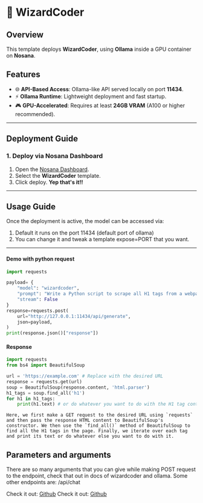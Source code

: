 # 🧠 WizardCoder

## Overview
This template deploys **WizardCoder**, using **Ollama** inside a GPU container on **Nosana**. 

## Features
- 🌐 **API-Based Access**: Ollama-like API served locally on port **11434**.
- ⚡ **Ollama Runtime**: Lightweight deployment and fast startup.
- 🎮 **GPU-Accelerated**: Requires at least **24GB VRAM** (A100 or higher recommended).

---


## Deployment Guide

### **1. Deploy via Nosana Dashboard**
1. Open the [Nosana Dashboard](https://dashboard.nosana.io).
2. Select the **WizardCoder** template.
3. Click deploy. **Yep that's it!!** 
---

## Usage Guide

Once the deployment is active, the model can be accessed via:
1. Default it runs on the port 11434 (default port of ollama)
2. You can change it and tweak a template expose=PORT that you want. 

---


#### Demo with python request
```python
import requests

payload= {
    "model": "wizardcoder",
    "prompt": "Write a Python script to scrape all H1 tags from a webpage using BeautifulSoup",
    "stream": False
}
response=requests.post(
    url="http://127.0.0.1:11434/api/generate",
    json=payload,
)
print(response.json()["response"])

```

#### Response
```python
import requests
from bs4 import BeautifulSoup

url = 'https://example.com' # Replace with the desired URL
response = requests.get(url)
soup = BeautifulSoup(response.content, 'html.parser')
h1_tags = soup.find_all('h1')
for h1 in h1_tags:
    print(h1.text) # or do whatever you want to do with the H1 tag content here
```
```text
Here, we first make a GET request to the desired URL using `requests` and then pass the response HTML content to BeautifulSoup's constructor. We then use the `find_all()` method of BeautifulSoup to find all the H1 tags in the page. Finally, we iterate over each tag and print its text or do whatever else you want to do with it.
```



## Parameters and arguments

There are so many arguments that you can give while making POST request to the endpoint, check that out in docs of wizardcoder and ollama.
Some other endpoints are:
 /api/chat

Check it out: [Github](https://github.com/ollama/ollama/blob/main/docs/api.md)
Check it out: [Github](https://www.clarifai.com/blog/wizardcoder-large-language-model-for-code)



